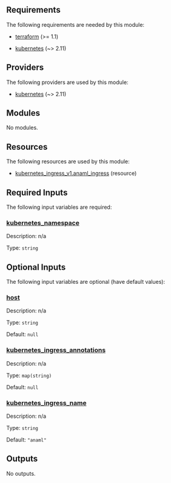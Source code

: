 <!-- BEGIN_TF_DOCS -->
## Requirements

The following requirements are needed by this module:

- <a name="requirement_terraform"></a> [terraform](#requirement\_terraform) (>= 1.1)

- <a name="requirement_kubernetes"></a> [kubernetes](#requirement\_kubernetes) (~> 2.11)

## Providers

The following providers are used by this module:

- <a name="provider_kubernetes"></a> [kubernetes](#provider\_kubernetes) (~> 2.11)

## Modules

No modules.

## Resources

The following resources are used by this module:

- [kubernetes_ingress_v1.anaml_ingress](https://registry.terraform.io/providers/hashicorp/kubernetes/latest/docs/resources/ingress_v1) (resource)

## Required Inputs

The following input variables are required:

### <a name="input_kubernetes_namespace"></a> [kubernetes\_namespace](#input\_kubernetes\_namespace)

Description: n/a

Type: `string`

## Optional Inputs

The following input variables are optional (have default values):

### <a name="input_host"></a> [host](#input\_host)

Description: n/a

Type: `string`

Default: `null`

### <a name="input_kubernetes_ingress_annotations"></a> [kubernetes\_ingress\_annotations](#input\_kubernetes\_ingress\_annotations)

Description: n/a

Type: `map(string)`

Default: `null`

### <a name="input_kubernetes_ingress_name"></a> [kubernetes\_ingress\_name](#input\_kubernetes\_ingress\_name)

Description: n/a

Type: `string`

Default: `"anaml"`

## Outputs

No outputs.
<!-- END_TF_DOCS -->